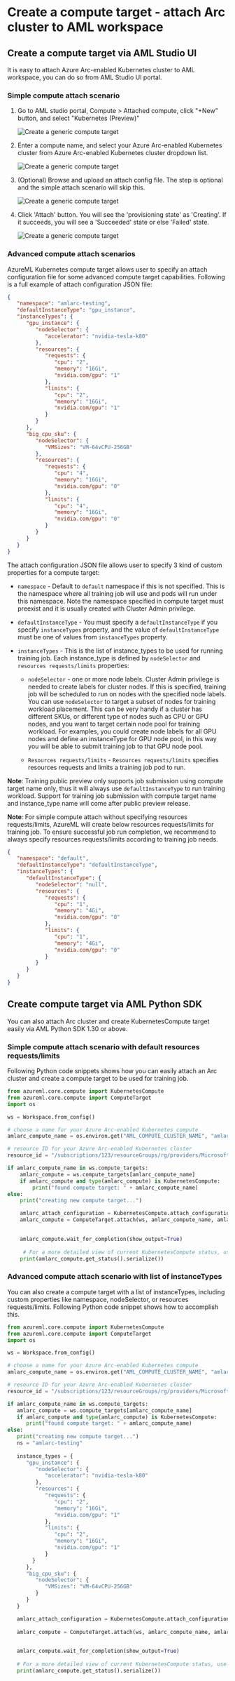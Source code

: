 # Create a compute target - attach Arc cluster to AML workspace

## Create a compute target via AML Studio UI

It is easy to attach Azure Arc-enabled Kubernetes cluster to AML workspace, you can do so from AML Studio UI portal. 

### Simple compute attach scenario

1. Go to AML studio portal, Compute > Attached compute, click "+New" button, and select "Kubernetes (Preview)"

   ![Create a generic compute target](./media/attach-1.png)

1. Enter a compute name, and select your Azure Arc-enabled Kubernetes cluster from Azure Arc-enabled Kubernetes cluster dropdown list.

   ![Create a generic compute target](./media/attach-2.png)

1. (Optional) Browse and upload an attach config file. The step is optional and the simple attach scenario will skip this.

   ![Create a generic compute target](./media/attach-3.png)

1. Click 'Attach' button. You will see the 'provisioning state' as 'Creating'. If it succeeds, you will see a 'Succeeded' state or else 'Failed' state.

   ![Create a generic compute target](./media/attach-4.png)

### Advanced compute attach scenarios

AzureML Kubernetes compute target allows user to specify an attach configuration file for some advanced compute target capabilities. Following is a full example of attach configuration JSON file:

```json
{
   "namespace": "amlarc-testing",
   "defaultInstanceType": "gpu_instance",
   "instanceTypes": {
      "gpu_instance": {
         "nodeSelector": {
            "accelerator": "nvidia-tesla-k80"
         },
         "resources": {
            "requests": {
               "cpu": "2",
               "memory": "16Gi",
               "nvidia.com/gpu": "1"
            },
            "limits": {
               "cpu": "2",
               "memory": "16Gi",
               "nvidia.com/gpu": "1"
            }
         }
      },
      "big_cpu_sku": {
         "nodeSelector": {
            "VMSizes": "VM-64vCPU-256GB"
         },
         "resources": {
            "requests": {
               "cpu": "4",
               "memory": "16Gi",
               "nvidia.com/gpu": "0"
            },
            "limits": {
               "cpu": "4",
               "memory": "16Gi",
               "nvidia.com/gpu": "0"
            }
         }
      }
   }
}
```

The attach configuration JSON file allows user to specify 3 kind of custom properties for a compute target:

* ```namespace``` - Default to ```default``` namespace if this is not specified. This is the namespace where all training job will use and pods will run under this namespace. Note the namespace specified in compute target must preexist and it is usually created with Cluster Admin privilege.

* ```defaultInstanceType``` - You must specify a ```defaultInstanceType``` if you specify ```instanceTypes``` property, and the value of ```defaultInstanceType``` must be one of values from ```instanceTypes``` property.

* ```instanceTypes``` - This is the list of instance_types to be used for running training job. Each instance_type is defined by ```nodeSelector``` and ```resources requests/limits``` properties:

  * ```nodeSelector``` - one or more node labels. Cluster Admin privilege is needed to create labels for cluster nodes. If this is specified, training job will be scheduled to run on nodes with the specified node labels. You can use ```nodeSelector``` to target a subset of nodes for training workload placement. This can be very handy if a cluster has different SKUs, or different type of nodes such as CPU or GPU nodes, and you want to target certain node pool for training workload. For examples, you could create node labels for all GPU nodes and define an instanceType for GPU node pool, in this way you will be able to submit training job to that GPU node pool.

  * ```Resources requests/limits``` - ```Resources requests/limits``` specifies resources requests and limits a training job pod to run.

**Note**: Training public preview only supports job submission using compute target name only, thus it will always use ```defaultInstanceType``` to run training workload. Support for training job submission with compute target name and instance_type name will come after public preview release.

**Note**: For simple compute attach without specifying resources requests/limits, AzureML will create below resources requests/limits for training job. To ensure successful job run completion, we recommend to always specify resources requests/limits according to training job needs.

```json
{
   "namespace": "default",
   "defaultInstanceType": "defaultInstanceType",
   "instanceTypes": {
      "defaultInstanceType": {
         "nodeSelector": "null",
         "resources": {
            "requests": {
               "cpu": "1",
               "memory": "4Gi",
               "nvidia.com/gpu": "0"
            },
            "limits": {
               "cpu": "1",
               "memory": "4Gi",
               "nvidia.com/gpu": "0"
            }
         }
      }
   }
}
```

## Create compute target via AML Python SDK

You can also attach Arc cluster and create KubernetesCompute target easily via AML Python SDK 1.30 or above.

### Simple compute attach scenario with default resources requests/limits

Following Python code snippets shows how you can easily attach an Arc cluster and create a compute target to be used for training job.

```python
from azureml.core.compute import KubernetesCompute
from azureml.core.compute import ComputeTarget
import os

ws = Workspace.from_config()

# choose a name for your Azure Arc-enabled Kubernetes compute
amlarc_compute_name = os.environ.get("AML_COMPUTE_CLUSTER_NAME", "amlarc-ml")

# resource ID for your Azure Arc-enabled Kubernetes cluster
resource_id = "/subscriptions/123/resourceGroups/rg/providers/Microsoft.Kubernetes/connectedClusters/amlarc-cluster"

if amlarc_compute_name in ws.compute_targets:
    amlarc_compute = ws.compute_targets[amlarc_compute_name]
    if amlarc_compute and type(amlarc_compute) is KubernetesCompute:
        print("found compute target: " + amlarc_compute_name)
else:
    print("creating new compute target...")

    amlarc_attach_configuration = KubernetesCompute.attach_configuration(resource_id) 
    amlarc_compute = ComputeTarget.attach(ws, amlarc_compute_name, amlarc_attach_configuration)

 
    amlarc_compute.wait_for_completion(show_output=True)
    
     # For a more detailed view of current KubernetesCompute status, use get_status()
    print(amlarc_compute.get_status().serialize())
```

### Advanced compute attach scenario with list of instanceTypes

You can also create a compute target with a list of instanceTypes, including custom properties like namespace, nodeSelector, or resources requests/limits. Following Python code snippet shows how to accomplish this.

```python
from azureml.core.compute import KubernetesCompute
from azureml.core.compute import ComputeTarget
import os

ws = Workspace.from_config()

# choose a name for your Azure Arc-enabled Kubernetes compute
amlarc_compute_name = os.environ.get("AML_COMPUTE_CLUSTER_NAME", "amlarc-ml")

# resource ID for your Azure Arc-enabled Kubernetes cluster
resource_id = "/subscriptions/123/resourceGroups/rg/providers/Microsoft.Kubernetes/connectedClusters/amlarc-cluster"

if amlarc_compute_name in ws.compute_targets:
   amlarc_compute = ws.compute_targets[amlarc_compute_name]
   if amlarc_compute and type(amlarc_compute) is KubernetesCompute:
      print("found compute target: " + amlarc_compute_name)
else:
   print("creating new compute target...")
   ns = "amlarc-testing"
    
   instance_types = {
      "gpu_instance": {
         "nodeSelector": {
            "accelerator": "nvidia-tesla-k80"
         },
         "resources": {
            "requests": {
               "cpu": "2",
               "memory": "16Gi",
               "nvidia.com/gpu": "1"
            },
            "limits": {
               "cpu": "2",
               "memory": "16Gi",
               "nvidia.com/gpu": "1"
            }
        }
      },
      "big_cpu_sku": {
         "nodeSelector": {
            "VMSizes": "VM-64vCPU-256GB"
         }
      }
   }

   amlarc_attach_configuration = KubernetesCompute.attach_configuration(resource_id = resource_id, namespace = ns, default_instance_type="gpu_instance", instance_types = instance_types)
 
   amlarc_compute = ComputeTarget.attach(ws, amlarc_compute_name, amlarc_attach_configuration)

 
   amlarc_compute.wait_for_completion(show_output=True)
    
   # For a more detailed view of current KubernetesCompute status, use get_status()
   print(amlarc_compute.get_status().serialize())
```